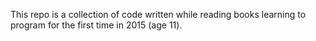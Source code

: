 This repo is a collection of code written while reading books learning to program for the first time in 2015 (age 11).
